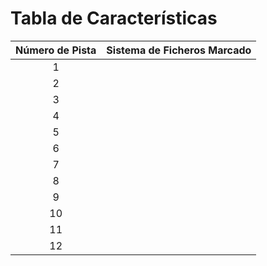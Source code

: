# Tabla de Características

| Número de Pista | Sistema de Ficheros Marcado |
|:---------------:|:---------------------------:|
| 1               |                             |
| 2               |                             |
| 3               |                             |
| 4               |                             |
| 5               |                             |
| 6               |                             |
| 7               |                             |
| 8               |                             |
| 9               |                             |
| 10               |                             |
| 11               |                             |
| 12               |                             |
